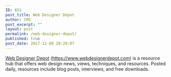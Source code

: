 ```yaml
---
ID: 651
post_title: Web Designer Depot
author: CMS
post_excerpt: ""
layout: post
permalink: /web-designer-depot/
published: true
post_date: 2017-11-08 20:28:07
---
```

<a href="https://www.webdesignerdepot.com">Web Designer Depot</a> (<a href="https://www.webdesignerdepot.com">https://www.webdesignerdepot.com</a>) is a resource hub that offers web design news, views, techniques, and resources. Posted daily, resources include blog posts, interviews, and free downloads.